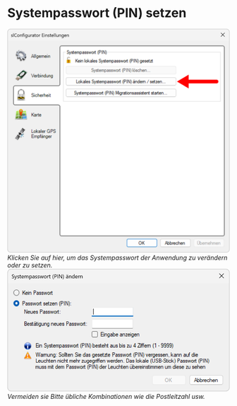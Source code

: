 # Systempasswort (PIN) setzen

![Systempasswort setzen oder ändern](1-pin-setzen-1.png)
*Klicken Sie auf hier, um das Systempasswort der Anwendung zu verändern oder zu setzen.*
![Systempasswort setzen oder ändern](1-pin-setzen-2.png)
*Vermeiden sie Bitte übliche Kombinationen wie die Postleitzahl usw.*